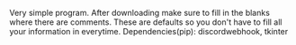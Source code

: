 Very simple program. After downloading make sure to fill in the blanks where there are comments. These are defaults so you don't have to fill all your information in everytime.
Dependencies(pip): discordwebhook, tkinter  
